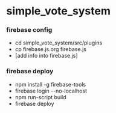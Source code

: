 # simple_vote_system
### firebase config
- cd simple_vote_system/src/plugins
- cp firebase.js.org firebase.js
- [add info into firebase.js]

### firebase deploy
- npm install -g firebase-tools
- firebase login --no-localhost
- npm run-script build
- firebase deploy
